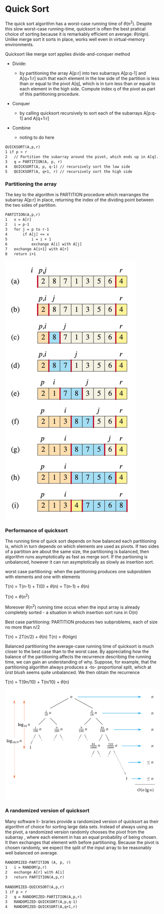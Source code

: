 # Quick Sort

The quick sort algorithm has a worst-case running time of $\theta$(n<sup>2</sup>). Despite this slow worst-case running-time, quicksort is often the best pratical choice of sorting because it is remarkably efficient on average: $\theta$(nlgn). Unlike merge sort it sorts in place, works well even in virtual-memory environments.

Quicksort like merge sort applies divide-and-conquer method

- Divide:
    - by partitioning the array A[p:r] into two subarrays A[p:q-1] and A[q+1:r] such that each element in the low side of the partition is less than or equal to the pivot A[q], which is in turn less than or equal to each element in the high side. Compute index q of the pivot as part of this partitioning procedure.

- Conquer
    - by calling quicksort recursively to sort each of the subarrays A[p:q-1] and A[q+1:r]

- Combine
    - noting to do here

```
QUICKSORT(A,p,r)
1 if p < r
2   // Partition the subarray around the pivot, which ends up in A[q].
3   q = PARTITION(A, p, r)
4   QUICKSORT(A, p, q-1) // recursively sort the low side
5   QUICKSORT(A, q+1, r) // recursively sort the high side
```

### Partitioning the array

The key to the algorithm is PARTITION procedure which rearranges the subarray A[p:r] in place, returning the index of the dividing point between the two sides of partition.

```
PARTITION(A,p,r)
1   x = A[r]
2   i = p-1
3   for j = p to r-1
4       if A[j] <= x
5           i = i + 1
6           exchange A[i] with A[j]
7   exchange A[i+1] with A[r]
8   return i+1
```

![alt text](s3/image.png)

### Performance of quicksort

The running time of quick sort depends on how balanced each partitioning is, which in turn depends on which elements are used as pivots. If two sides of a partition are about the same size, the partitioning is balanced, then algorithm runs asymptotically as fast as merge sort. If the partioning is unbalanced, however it can run asymptotically as slowly as insertion sort.

worst case partitioning:
when the partitioning produces one subproblem with elements and one with elements

T(n) = T(n-1) + T(0) + $\theta$(n)
     = T(n-1) + $\theta$(n)

T(n) = $\theta$(n<sup>2</sup>)

Moreover $\theta$(n<sup>2</sup>) running time occus when the input array is already completely sorted - a situation in which insertion sort runs in O(n)

Best case partitioning:
PARTITION produces two subproblems, each of size no more than n/2

T(n) = 2T(n/2) + $\theta$(n)
T(n) = $\theta$(nlgn)

Balanced partitioning
the average-case running time of quicksort is much closer to the best case than to the worst case. By appreciating how the balance of the partitioning affects the recurrence describing the running time, we can gain an understanding of why.
Suppose, for example, that the partitioning algorithm always produces a -to- proportional split, which at ûrst blush seems quite unbalanced. We then obtain the recurrence

T(n) = T(9n/10) + T(n/10) + $\theta$(n)

![alt text](s3/balance.png)

### A randomized version of quicksort

Many software li- braries provide a randomized version of quicksort as their algorithm of choice for sorting large data sets.
Instead of always using as the pivot, a randomized version randomly chooses the pivot from the subarray , where each element in has an equal probability of being chosen. It then exchanges that element with before partitioning. Because the pivot is chosen randomly, we expect the split of the input array to be reasonably well balanced on average.

```
RANDOMIZED-PARTITION (A, p, r)
1   i = RANDOM(p,r)
2   exchange A[r] with A[i]
3   return PARTITION(A,p,r)

RANDOMIZED-QUICKSORT(A,p,r)
1 if p < r
2   q = RANDOMIZED-PARTITION(A,p,r)
3   RANDOMIZED-QUICKSORT(A,p,q-1)
4   RANDOMIZED-QUICKSORT(A,q+1,r)
```